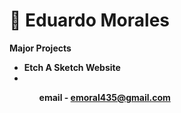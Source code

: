 # 🌙 Eduardo Morales

<strong>Major Projects<strong>
<ul>
<li>Etch A Sketch Website<li>
<ul>
      
email - emoral435@gmail.com
